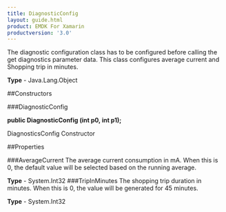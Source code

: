 ```yaml
---
title: DiagnosticConfig
layout: guide.html
product: EMDK For Xamarin 
productversion: '3.0' 
---
```

The diagnostic configuration class has to be configured before calling the get diagnostics parameter data. This class configures average current and Shopping trip in minutes.

**Type** - Java.Lang.Object

##Constructors

###DiagnosticConfig

**public DiagnosticConfig (int p0, int p1);**

DiagnosticsConfig Constructor

##Properties

###AverageCurrent
The average current consumption in mA. When this is 0, the default value will be selected based on the running average.

**Type** - System.Int32
###TripInMinutes
The shopping trip duration in minutes. When this is 0, the value will be generated for 45 minutes.

**Type** - System.Int32
